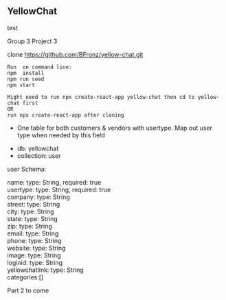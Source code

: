 ## YellowChat

test

 Group 3 Project 3


clone https://github.com/BFronz/yellow-chat.git


```
Run  on command line: 
npm  install
npm run seed
npm start

```



```
Might need to run npx create-react-app yellow-chat then cd to yellow-chat first
OR
run npx create-react-app after cloning

```



* One table for  both customers & vendors with usertype. Map out user type when needed by this field
 - db: yellowchat
 - collection: user 

user Schema:
  
name:      type: String, required: true  
usertype:  type: String, required: true    
company:   type: String   
street:    type: String  
city:      type: String  
state:     type: String   
zip:       type: String   
email:     type: String  
phone:     type: String  
website:   type: String  
image:     type: String  
loginid:         type: String   
yellowchatlink:  type: String  
categories:[]  


Part 2 to come

